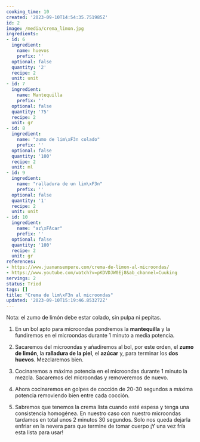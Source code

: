 ```yaml
---
cooking_time: 10
created: '2023-09-10T14:54:35.751985Z'
id: 2
image: /media/crema_limon.jpg
ingredients:
- id: 6
  ingredient:
    name: huevos
    prefix: ''
  optional: false
  quantity: '2'
  recipe: 2
  unit: unit
- id: 7
  ingredient:
    name: Mantequilla
    prefix: ''
  optional: false
  quantity: '75'
  recipe: 2
  unit: gr
- id: 8
  ingredient:
    name: "zumo de lim\xF3n colado"
    prefix: ''
  optional: false
  quantity: '100'
  recipe: 2
  unit: ml
- id: 9
  ingredient:
    name: "ralladura de un lim\xF3n"
    prefix: ''
  optional: false
  quantity: '1'
  recipe: 2
  unit: unit
- id: 10
  ingredient:
    name: "az\xFAcar"
    prefix: ''
  optional: false
  quantity: '100'
  recipe: 2
  unit: gr
references:
- https://www.juanansempere.com/crema-de-limon-al-microondas/
- https://www.youtube.com/watch?v=pKDVDJW0Ej8&ab_channel=Cuuking
servings: 2
status: Tried
tags: []
title: "Crema de lim\xF3n al microondas"
updated: '2023-09-10T15:19:46.853272Z'
---
```


Nota: el zumo de limón debe estar colado, sin pulpa ni pepitas.

1. En un bol apto para microondas pondremos la **mantequilla** y la fundiremos en el microondas durante 1 minuto a media potencia.

2. Sacaremos del microondas y añadiremos al bol, por este orden, el **zumo de limón**, la **ralladura de la piel**, el **azúcar** y, para terminar los **dos huevos**. Mezclaremos bien.

3. Cocinaremos a máxima potencia en el microondas durante 1 minuto la mezcla. Sacaremos del microondas y removeremos de nuevo.

4. Ahora cocinaremos en golpes de cocción de 20-30 segundos a máxima potencia removiendo bien entre cada cocción.

5. Sabremos que tenemos la crema lista cuando esté espesa y tenga una consistencia homogénea. En nuestro caso con nuestro microondas tardamos en total unos 2 minutos 30 segundos. Solo nos queda dejarla enfriar en la nevera para que termine de tomar cuerpo ¡Y una vez fría esta lista para usar!
